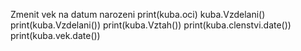 Zmenit vek na datum narozeni
print(kuba.oci)
kuba.Vzdelani()
print(kuba.Vzdelani())
print(kuba.Vztah())
print(kuba.clenstvi.date())
print(kuba.vek.date())